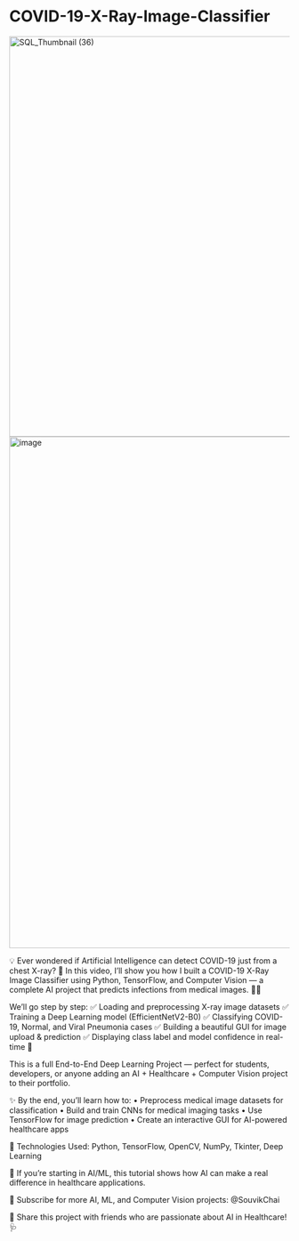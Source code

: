 # COVID-19-X-Ray-Image-Classifier

<img width="1280" height="720" alt="SQL_Thumbnail (36)" src="https://github.com/user-attachments/assets/b405207e-084f-4e83-ae2e-a6b7d5cd6627" />

<img width="1919" height="920" alt="image" src="https://github.com/user-attachments/assets/e99ecb8e-d4d4-4d58-a8f2-222427848274" />

💡 Ever wondered if Artificial Intelligence can detect COVID-19 just from a chest X-ray? 🩻
In this video, I’ll show you how I built a COVID-19 X-Ray Image Classifier using Python, TensorFlow, and Computer Vision — a complete AI project that predicts infections from medical images. 🧠🔥

We’ll go step by step:
✅ Loading and preprocessing X-ray image datasets
✅ Training a Deep Learning model (EfficientNetV2-B0)
✅ Classifying COVID-19, Normal, and Viral Pneumonia cases
✅ Building a beautiful GUI for image upload & prediction
✅ Displaying class label and model confidence in real-time 🎯

This is a full End-to-End Deep Learning Project — perfect for students, developers, or anyone adding an AI + Healthcare + Computer Vision project to their portfolio.

✨ By the end, you’ll learn how to:
• Preprocess medical image datasets for classification
• Build and train CNNs for medical imaging tasks
• Use TensorFlow for image prediction
• Create an interactive GUI for AI-powered healthcare apps

📌 Technologies Used: Python, TensorFlow, OpenCV, NumPy, Tkinter, Deep Learning

💬 If you’re starting in AI/ML, this tutorial shows how AI can make a real difference in healthcare applications.

🔔 Subscribe for more AI, ML, and Computer Vision projects: @SouvikChai

📢 Share this project with friends who are passionate about AI in Healthcare! 🩺

